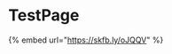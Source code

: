 # TestPage



{% embed url="https://skfb.ly/oJQQV" %}

<figure><img src="https://cdn.discordapp.com/attachments/1030220104350302258/1135943793619783710/thaum.gif" alt=""><figcaption></figcaption></figure>
